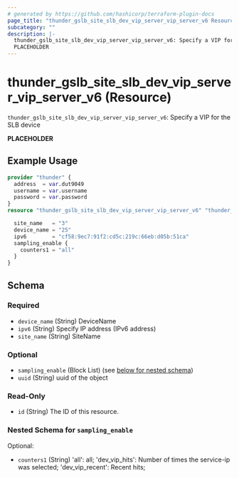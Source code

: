 ```yaml
---
# generated by https://github.com/hashicorp/terraform-plugin-docs
page_title: "thunder_gslb_site_slb_dev_vip_server_vip_server_v6 Resource - terraform-provider-thunder"
subcategory: ""
description: |-
  thunder_gslb_site_slb_dev_vip_server_vip_server_v6: Specify a VIP for the SLB device
  PLACEHOLDER
---
```


# thunder_gslb_site_slb_dev_vip_server_vip_server_v6 (Resource)

`thunder_gslb_site_slb_dev_vip_server_vip_server_v6`: Specify a VIP for the SLB device

__PLACEHOLDER__

## Example Usage

```terraform
provider "thunder" {
  address  = var.dut9049
  username = var.username
  password = var.password
}
resource "thunder_gslb_site_slb_dev_vip_server_vip_server_v6" "thunder_gslb_site_slb_dev_vip_server_vip_server_v6" {

  site_name   = "3"
  device_name = "25"
  ipv6        = "cf58:9ec7:91f2:cd5c:219c:66eb:d05b:51ca"
  sampling_enable {
    counters1 = "all"
  }
}
```

<!-- schema generated by tfplugindocs -->
## Schema

### Required

- `device_name` (String) DeviceName
- `ipv6` (String) Specify IP address (IPv6 address)
- `site_name` (String) SiteName

### Optional

- `sampling_enable` (Block List) (see [below for nested schema](#nestedblock--sampling_enable))
- `uuid` (String) uuid of the object

### Read-Only

- `id` (String) The ID of this resource.

<a id="nestedblock--sampling_enable"></a>
### Nested Schema for `sampling_enable`

Optional:

- `counters1` (String) 'all': all; 'dev_vip_hits': Number of times the service-ip was selected; 'dev_vip_recent': Recent hits;


